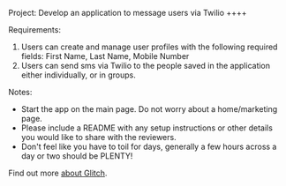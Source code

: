 
Project: Develop an application to message users via Twilio
++++


Requirements:

1. Users can create and manage user profiles with the following required fields: First Name, Last Name, Mobile Number
2. Users can send sms via Twilio to the people saved in the application either individually, or in groups.

Notes: 
* Start the app on the main page. Do not worry about a home/marketing page.  
* Please include a README with any setup instructions or other details you would like to share with the reviewers.   
* Don't feel like you have to toil for days, generally a few hours across a day or two should be PLENTY! 

Find out more [about Glitch](https://glitch.com/about).


